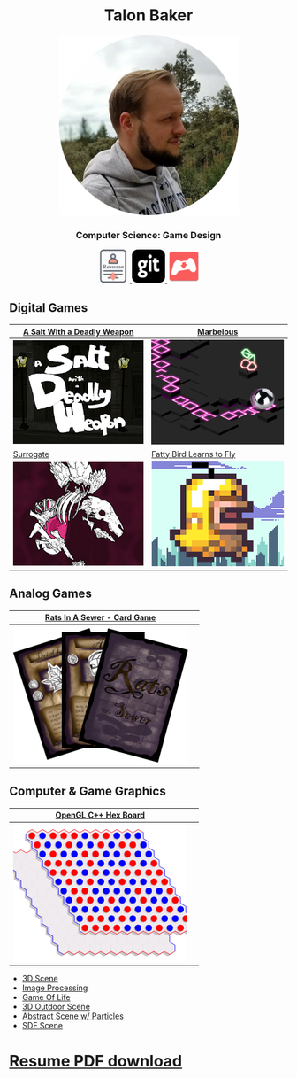 <h1 align="center">
  	Talon Baker
</h1>
<p align="center">
  <a href="/resume">
    <img
      alt="talonImg"
      src="/images/talonImage.png"
      width="325"
      height="325"
    />
  </a>
</p>
<h3 align="center">
	Computer Science: Game Design
</h3>

<p align="center">
  <a href="/resume">
    <img
      alt="resumeImg"
      src="/images/cv128x128.png"
      width="60"
      height="60"
    />
  </a>
  <a href="https://github.com/tebaker">
    <img
      alt="gitImg"
      src="/images/git128x128.png"
      width="60"
      height="60"
    />
  </a>
  <a href="https://tebaker.itch.io/">
    <img
      alt="irchImg"
      src="/images/itch128x128.png"
      width="60"
      height="60"
    />
  </a>
</p>

## Digital Games

| [A Salt With a Deadly Weapon](https://tebaker.itch.io/salt) | [Marbelous](http://marbelous.bitballoon.com/) |
| - | - |
| ![aswadwScreenshot](/images/aswadwImage.png) | ![fattyBirdScreenshot](/images/marbelousImage.png) |
| [Surrogate](https://tebaker.itch.io/surrogate) | [Fatty Bird Learns to Fly](https://tebaker.itch.io/bakerrunner) |
| ![surrogateScreenshot](/images/surrogateImage.png) | ![fattyBirdScreenshot](/images/fattyBirdImage.png) |

## Analog Games

| [Rats In A Sewer - Card Game](/boardGames/RatsInASewer) | |
| - | - |
| ![ratsInASewerScreenshot](/images/riasImage.png) | |

## Computer & Game Graphics

| [OpenGL C++ Hex Board](https://github.com/tebaker/HexBoard) | |
| - | - |
| ![hexBoardScreenshot](/images/hexBoardImage.png) | |

* [3D Scene](tebaker.github.io/hw1/partA.html)
* [Image Processing](tebaker.github.io/hw1/partB.html)
* [Game Of Life](tebaker.github.io/hw1/partC.html)
* [3D Outdoor Scene](tebaker.github.io/hw2/partA.html)
* [Abstract Scene w/ Particles](tebaker.github.io/hw2/partB.html)
* [SDF Scene](tebaker.github.io/hw3/partB.html)

# [Resume PDF download](tebaker.github.io/resume)